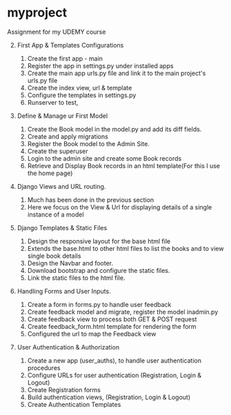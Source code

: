 # myproject
 Assignment for my UDEMY course

 2. First App & Templates Configurations
    1. Create the first app - main
    2. Register the app in settings.py under installed apps
    3. Create the main app urls.py file and link it to the main project's urls.py file
    4. Create the index view, url & template
    5. Configure the templates in settings.py
    6. Runserver to test, 
 
 3. Define & Manage ur First Model
    1. Create the Book model in the model.py and add its diff fields. 
    2. Create and apply migrations
    3. Register the Book model to the Admin Site. 
    4. Create the superuser
    5. Login to the admin site and create some Book records
    6. Retrieve and Display Book records in an html template(For this I use the home page)

 4. Django Views and URL routing.
    1. Much has been done in the previous section
    2. Here we focus on the View & Url for displaying details of a single instance of a model 

 5. Django Templates & Static Files
    1. Design the responsive layout for the base html file
    2. Extends the base.html to other html files to list the books and to view single book details
    3. Design the Navbar and footer.
    3. Download bootstrap and configure the static files. 
    4. Link the static files to the html file.

 6. Handling Forms and User Inputs.
    1. Create a form in forms.py to handle user feedback
    2. Create feedback model and migrate, register the model inadmin.py
    3. Create feedback view to process both GET & POST request
    4. Create feedback_form.html template for rendering the form 
    5. Configured the url to map the Feedback view

 7. User Authentication & Authorization
    1. Create a new app (user_auths), to handle user authentication procedures
    2. Configure URLs for user authentication (Registration, Login & Logout)
    3. Create Registration forms
    4. Build authentication views, (Registration, Login & Logout)
    5. Create Authentication Templates 